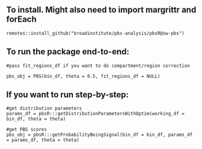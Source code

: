 ## To install. Might also need to import margrittr and forEach
```remotes::install_github("broadinstitute/pbs-analysis/pbsR@sw-pbs")```

## To run the package end-to-end:
```
#pass fit_regions_df if you want to do compartment/region correction

pbs_obj = PBS(bin_df, theta = 0.5, fit_regions_df = NULL)
```

## If you want to run step-by-step:
```
#get distribution parameters
params_df = pbsR:::getDistributionParametersWithOptim(working_df = bin_df, theta = theta)

#get PBS scores
pbs_obj = pbsR:::getProbabilityBeingSignal(bin_df = bin_df, params_df = params_df, theta = theta)
```


